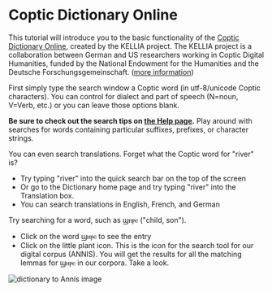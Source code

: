 # Coptic Dictionary Online

This tutorial will introduce you to the basic functionality of the [Coptic Dictionary Online](https://corpling.uis.georgetown.edu/coptic-dictionary), created by the KELLIA project.  The KELLIA project is a collaboration between German and US researchers working in Coptic Digital Humanities, funded by the National Endowment for the Humanities and the Deutsche Forschungsgemeinschaft. ([more information](https://corpling.uis.georgetown.edu/coptic-dictionary/about.cgi))

First simply type the search window a Coptic word (in utf-8/unicode Coptic characters).  You can control for dialect and part of speech (N=noun, V=Verb, etc.) or you can leave those options blank.

**Be sure to check out the search tips on [the Help page](https://corpling.uis.georgetown.edu/coptic-dictionary/help.cgi).** Play around with searches for words containing particular suffixes, prefixes, or character strings.

You can even search translations.  Forget what the Coptic word for "river" is?  
  * Try typing "river" into the quick search bar on the top of the screen
  * Or go to the Dictionary home page and try typing "river" into the Translation box.
  * You can search translations in English, French, and German
  
Try searching for a word, such as ϣⲏⲣⲉ ("child, son").  
  * Click on the word ϣⲏⲣⲉ to see the entry
  * Click on the little plant icon.  This is the icon for the search tool for our digital corpus (ANNIS).  You will get the results for all the matching lemmas for ϣⲏⲣⲉ in our corpora.  Take a look.
  
  ![dictionary to Annis image](http://blog.copticscriptorium.org/wp-content/uploads/2016/07/lexicon-to-ANNIS.png)
